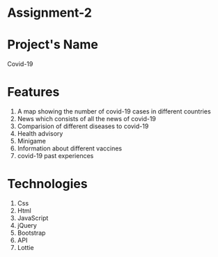 # Assignment-2

# Project's Name
Covid-19

# Features
1. A map showing the number of covid-19 cases in different countries
2. News which consists of all the news of covid-19
3. Comparision of different diseases to covid-19
4. Health advisory
5. Minigame
6. Information about different vaccines
7. covid-19 past experiences


# Technologies
1. Css
2. Html
3. JavaScript
4. jQuery
5. Bootstrap
6. API
7. Lottie
